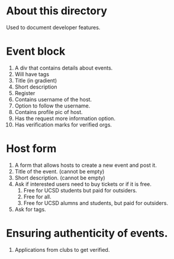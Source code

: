 # About this directory
Used to document developer features.

# Event block
1. A div that contains details about events.
2. Will have tags
3. Title (in gradient)
4. Short description
5. Register
6. Contains username of the host.
7. Option to follow the username.
8. Contains profile pic of host.
9. Has the request more information option.
10. Has verification marks for verified orgs.

# Host form
1. A form that allows hosts to create a new event and post it.
2. Title of the event. (cannot be empty)
3. Short description. (cannot be empty)
4. Ask if interested users need to buy tickets or if it is free.
   1. Free for UCSD students but paid for outsiders.
   2. Free for all.
   3. Free for UCSD alumns and students, but paid for outsiders.
5. Ask for tags.

# Ensuring authenticity of events.
1. Applications from clubs to get verified.
